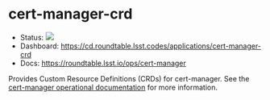 # cert-manager-crd

- Status: ![](https://cd.roundtable.lsst.codes/api/badge?name=cert-manager-crd)
- Dashboard: https://cd.roundtable.lsst.codes/applications/cert-manager-crd
- Docs: https://roundtable.lsst.io/ops/cert-manager

Provides Custom Resource Definitions (CRDs) for cert-manager.
See the [cert-manager operational documentation](https://roundtable.lsst.io/ops/cert-manager) for more information.
